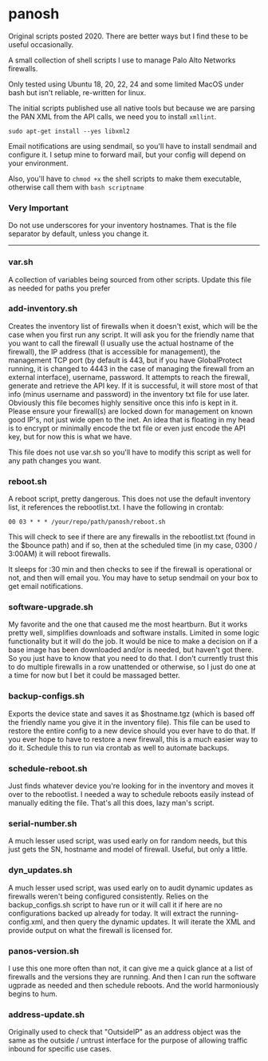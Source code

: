 # panosh

Original scripts posted 2020.  There are better ways but I find these to be useful occasionally.

A small collection of shell scripts I use to manage Palo Alto Networks firewalls.

Only tested using Ubuntu 18, 20, 22, 24 and some limited MacOS under bash but isn't reliable, re-written for linux.

The initial scripts published use all native tools but because we are parsing the PAN XML from the API calls, we need you to install `xmllint`.

`sudo apt-get install --yes libxml2`

Email notifications are using sendmail, so you'll have to install sendmail and configure it.  I setup mine to forward mail, but your config will depend on your environment.

Also, you'll have to `chmod +x` the shell scripts to make them executable, otherwise call them with `bash scriptname`

### Very Important
Do not use underscores for your inventory hostnames.  That is the file separator by default, unless you change it.

---

### var.sh

A collection of variables being sourced from other scripts.  Update this file as needed for paths you prefer

### add-inventory.sh

Creates the inventory list of firewalls when it doesn't exist, which will be the case when you first run any script.  It will ask you for the friendly name that you want to call the firewall (I usually use the actual hostname of the firewall), the IP address (that is accessible for management), the management TCP port (by default is 443, but if you have GlobalProtect running, it is changed to 4443 in the case of managing the firewall from an external interface), username, password.   It attempts to reach the firewall, generate and retrieve the API key.  If it is successful, it will store most of that info (minus username and password) in the inventory txt file for use later.  Obviously this file becomes highly sensitive once this info is kept in it.  Please ensure your firewall(s) are locked down for management on known good IP's, not just wide open to the inet.  An idea that is floating in my head is to encrypt or minimally encode the txt file or even just encode the API key, but for now this is what we have.

This file does not use var.sh so you'll have to modify this script as well for any path changes you want.

### reboot.sh

A reboot script, pretty dangerous.
This does not use the default inventory list, it references the rebootlist.txt.
I have the following in crontab:

`00 03 * * * /your/repo/path/panosh/reboot.sh`

This will check to see if there are any firewalls in the rebootlist.txt (found in the $bounce path) and if so, then at the scheduled time (in my case, 0300 / 3:00AM) it will reboot firewalls.

It sleeps for :30 min and then checks to see if the firewall is operational or not, and then will email you.  You may have to setup sendmail on your box to get email notifications.
  
### software-upgrade.sh

My favorite and the one that caused me the most heartburn.  But it works pretty well, simplifies downloads and software installs.  Limited in some logic functionality but it will do the job.  It would be nice to make a decision on if a base image has been downloaded and/or is needed, but haven't got there.  So you just have to know that you need to do that.  I don't currently trust this to do multiple firewalls in a row unattended or otherwise, so I just do one at a time for now but I bet it could be massaged better.
  
  
### backup-configs.sh

Exports the device state and saves it as $hostname.tgz (which is based off the friendly name you give it in the inventory file).  This file can be used to restore the entire config to a new device should you ever have to do that.  If you ever hope to have to restore a new firewall, this is a much easier way to do it.  Schedule this to run via crontab as well to automate backups.

### schedule-reboot.sh

Just finds whatever device you're looking for in the inventory and moves it over to the rebootlist.  I needed a way to schedule reboots easily instead of manually editing the file.  That's all this does, lazy man's script.

### serial-number.sh

A much lesser used script, was used early on for random needs, but this just gets the SN, hostname and model of firewall.  Useful, but only a little.
  
### dyn_updates.sh

A much lesser used script, was used early on to audit dynamic updates as firewalls weren't being configured consistently.  Relies on the backup_configs.sh script to have run or it will call it if here are no configurations backed up already for today. It will extract the running-config.xml, and then query the dynamic updates.  It will iterate the XML and provide output on what the firewall is licensed for.
  
### panos-version.sh

I use this one more often than not, it can give me a quick glance at a list of firewalls and the versions they are running.  And then I can run the software ugprade as needed and then schedule reboots.  And the world harmoniously begins to hum.

### address-update.sh

Originally used to check that "OutsideIP" as an address object was the same as the outside / untrust interface for the purpose of allowing traffic inbound for specific use cases.